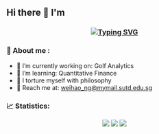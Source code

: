 ## Hi there 👋 I'm

<h3 align="center"><a href="https://git.io/typing-svg">
  <img src="https://readme-typing-svg.herokuapp.com?font=Fira+Code&pause=500&color=81A1C1&random=false&width=500&lines=Ryan+Ng;Data+Science%2C+Financial+Engineering" alt="Typing SVG" /></a>
</h3>

<h3>🔎 About me :</h3>

- 🔭 I’m currently working on: Golf Analytics
- 🌱 I’m learning: Quantitative Finance
- 🗿 I torture myself with philosophy
- 📧 Reach me at: weihao_ng@mymail.sutd.edu.sg

<h3>📈 Statistics: </h3>

<div align="center">  
  <img src="https://github-readme-stats.vercel.app/api?username=ryanng180&show_icons=true&theme=nord&bg_color=0d1117&hide_border=true"/>
  <img src="https://github-readme-stats.vercel.app/api/top-langs/?username=ryanng180&layout=compact&theme=nord&bg_color=0d1117&hide_border=true"/>
  <img src="https://streak-stats.demolab.com?user=ryanng180&hide_border=true&background=EBEBEB00&stroke=81A1C1&ring=81A1C1&fire=EBEBEB&currStreakNum=EBEBEB&currStreakLabel=EBEBEB&sideLabels=EBEBEB&sideNums=81A1C1"/>
</div>

<!--
**ryanng180/ryanng180** is a ✨ _special_ ✨ repository because its `README.md` (this file) appears on your GitHub profile.

Here are some ideas to get you started:

- 🔭 I’m currently working on ...
- 🌱 I’m currently learning ...
- 👯 I’m looking to collaborate on ...
- 🤔 I’m looking for help with ...
- 💬 Ask me about ...
- 📫 How to reach me: ...
- 😄 Pronouns: ...
- ⚡ Fun fact: ...

# streak
<div align="center">
  <a href="https://ryanng180.github.io/" ><img src="https://komarev.com/ghpvc/?username=ryanng180&style=for-the-badge&color=81A1C1"/></a>
</div>
-->
